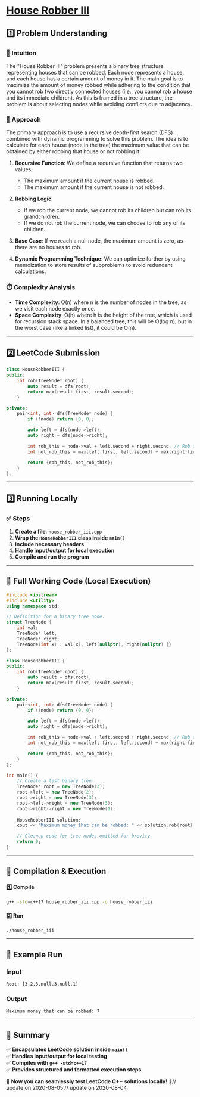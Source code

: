 # **[House Robber III](https://leetcode.com/problems/house-robber-iii/description/)**  

## **1️⃣ Problem Understanding**  
### **📌 Intuition**  
The "House Robber III" problem presents a binary tree structure representing houses that can be robbed. Each node represents a house, and each house has a certain amount of money in it. The main goal is to maximize the amount of money robbed while adhering to the condition that you cannot rob two directly connected houses (i.e., you cannot rob a house and its immediate children). As this is framed in a tree structure, the problem is about selecting nodes while avoiding conflicts due to adjacency.

### **🚀 Approach**  
The primary approach is to use a recursive depth-first search (DFS) combined with dynamic programming to solve this problem. The idea is to calculate for each house (node in the tree) the maximum value that can be obtained by either robbing that house or not robbing it.

1. **Recursive Function**: We define a recursive function that returns two values:
   - The maximum amount if the current house is robbed.
   - The maximum amount if the current house is not robbed.
  
2. **Robbing Logic**:
   - If we rob the current node, we cannot rob its children but can rob its grandchildren.
   - If we do not rob the current node, we can choose to rob any of its children.

3. **Base Case**: If we reach a null node, the maximum amount is zero, as there are no houses to rob.

4. **Dynamic Programming Technique**: We can optimize further by using memoization to store results of subproblems to avoid redundant calculations.

### **⏱️ Complexity Analysis**  
- **Time Complexity**: O(n) where n is the number of nodes in the tree, as we visit each node exactly once.  
- **Space Complexity**: O(h) where h is the height of the tree, which is used for recursion stack space. In a balanced tree, this will be O(log n), but in the worst case (like a linked list), it could be O(n).

---  

## **2️⃣ LeetCode Submission**  
```cpp
class HouseRobberIII {
public:
    int rob(TreeNode* root) {
        auto result = dfs(root);
        return max(result.first, result.second);
    }

private:
    pair<int, int> dfs(TreeNode* node) {
        if (!node) return {0, 0};

        auto left = dfs(node->left);
        auto right = dfs(node->right);

        int rob_this = node->val + left.second + right.second; // Rob this node
        int not_rob_this = max(left.first, left.second) + max(right.first, right.second); // Don't rob this node

        return {rob_this, not_rob_this};
    }
};
```  

---  

## **3️⃣ Running Locally**  
### **✅ Steps**  
1. **Create a file**: `house_robber_iii.cpp`  
2. **Wrap the `HouseRobberIII` class inside `main()`**  
3. **Include necessary headers**  
4. **Handle input/output for local execution**  
5. **Compile and run the program**  

---  

## **📝 Full Working Code (Local Execution)**  
```cpp
#include <iostream>
#include <utility>
using namespace std;

// Definition for a binary tree node.
struct TreeNode {
    int val;
    TreeNode* left;
    TreeNode* right;
    TreeNode(int x) : val(x), left(nullptr), right(nullptr) {}
};

class HouseRobberIII {
public:
    int rob(TreeNode* root) {
        auto result = dfs(root);
        return max(result.first, result.second);
    }

private:
    pair<int, int> dfs(TreeNode* node) {
        if (!node) return {0, 0};

        auto left = dfs(node->left);
        auto right = dfs(node->right);

        int rob_this = node->val + left.second + right.second; // Rob this node
        int not_rob_this = max(left.first, left.second) + max(right.first, right.second); // Don't rob this node

        return {rob_this, not_rob_this};
    }
};

int main() {
    // Create a test binary tree:
    TreeNode* root = new TreeNode(3);
    root->left = new TreeNode(2);
    root->right = new TreeNode(3);
    root->left->right = new TreeNode(3);
    root->right->right = new TreeNode(1);
    
    HouseRobberIII solution;
    cout << "Maximum money that can be robbed: " << solution.rob(root) << endl;

    // Cleanup code for tree nodes omitted for brevity
    return 0;
}
```  

---  

## **🔧 Compilation & Execution**  
#### **1️⃣ Compile**  
```bash
g++ -std=c++17 house_robber_iii.cpp -o house_robber_iii
```  

#### **2️⃣ Run**  
```bash
./house_robber_iii
```  

---  

## **🎯 Example Run**  
### **Input**  
```
Root: [3,2,3,null,3,null,1]
```  
### **Output**  
```
Maximum money that can be robbed: 7
```  

---  

## **📌 Summary**  
✅ **Encapsulates LeetCode solution inside `main()`**  
✅ **Handles input/output for local testing**  
✅ **Compiles with `g++ -std=c++17`**  
✅ **Provides structured and formatted execution steps**  

🚀 **Now you can seamlessly test LeetCode C++ solutions locally!** 🚀// update on 2020-08-05
// update on 2020-08-04
